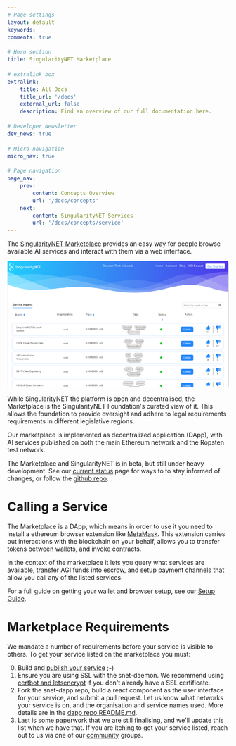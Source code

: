 ```yaml
---
# Page settings
layout: default
keywords:
comments: true

# Hero section
title: SingularityNET Marketplace

# extralink box
extralink:
    title: All Docs
    title_url: '/docs'
    external_url: false
    description: Find an overview of our full documentation here.

# Developer Newsletter
dev_news: true

# Micro navigation
micro_nav: true

# Page navigation
page_nav:
    prev:
        content: Concepts Overview
        url: '/docs/concepts'
    next:
        content: SingularityNET Services
        url: '/docs/concepts/service'
---
```


The [SingularityNET Marketplace](http://beta.singularitynet.io) provides an easy way for people browse available AI services and interact with them via a web interface.

![marketplace](/assets/img/marketplace.png)

While SingularityNET the platform is open and decentralised, the Marketplace is the SingularityNET Foundation's curated view of it. This allows the foundation to provide oversight and adhere to legal requirements requirements in different legislative regions.

Our marketplace is implemented as decentralized application (DApp), with AI services published on both the main Ethereum network and the Ropsten test network.

The Marketplace and SingularityNET is in beta, but still under heavy development. See our [current status](/docs/current-status) page for ways to to stay informed of changes, or follow the [github repo](https://github.com/singnet/snet-dapp).

# Calling a Service

The Marketplace is a DApp, which means in order to use it you need to install a ethereum browser extension like [MetaMask](https://metamask.io/). This extension carries out interactions with the blockchain on your behalf, allows you to transfer tokens between wallets, and invoke contracts.

In the context of the marketplace it lets you query what services are available, transfer AGI funds into escrow, and setup payment channels that allow you call any of the listed services.

For a full guide on getting your wallet and browser setup, see our [Setup Guide](/docs/setup).

# Marketplace Requirements

We mandate a number of requirements before your service is visible to others. To get your service listed on the marketplace you must:

0. Build and [publish your service](/tutorial/publish) ;-)
1. Ensure you are using SSL with the snet-daemon. We recommend using [certbot and letsencrypt](https://certbot.eff.org/) if you don't already have a SSL certificate.
3. Fork the snet-dapp repo, build a react component as the user interface for your service, and submit a pull request. Let us know what networks your service is on, and the organisation and service names used. More details are in the [dapp repo README.md](https://github.com/singnet/snet-dapp#ui-for-services).
4. Last is some paperwork that we are still finalising, and we'll update this list when we have that. If you are itching to get your service listed, reach out to us via one of our [community](/docs/community) groups.

